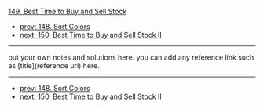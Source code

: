 [149. Best Time to Buy and Sell Stock](http://www.lintcode.com/problem/best-time-to-buy-and-sell-stock)

- [prev: 148. Sort Colors](148-sort-colors.md)
- [next: 150. Best Time to Buy and Sell Stock II](150-best-time-to-buy-and-sell-stock-ii.md)

---

put your own notes and solutions here.
you can add any reference link such as [title](reference url) here.

---

- [prev: 148. Sort Colors](148-sort-colors.md)
- [next: 150. Best Time to Buy and Sell Stock II](150-best-time-to-buy-and-sell-stock-ii.md)
